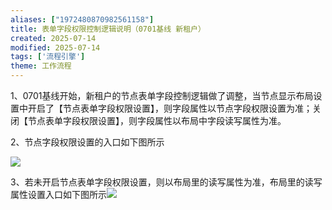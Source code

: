 ```yaml
---
aliases: ["1972480870982561158"]
title: 表单字段权限控制逻辑说明（0701基线 新租户）
created: 2025-07-14
modified: 2025-07-14
tags: ['流程引擎']
theme: 工作流程
---
```


1、0701基线开始，新租户的节点表单字段控制逻辑做了调整，当节点显示布局设置中开启了【节点表单字段权限设置】，则字段属性以节点字段权限设置为准；关闭【节点表单字段权限设置】，则字段属性以布局中字段读写属性为准。

2、节点字段权限设置的入口如下图所示

![](3f91221b68768dd7204878632eebbfc1.jpg)

3、若未开启节点表单字段权限设置，则以布局里的读写属性为准，布局里的读写属性设置入口如下图所示![](3dd736a5d5729c89db5d4d1a900ff3d3.jpg)